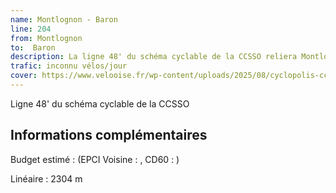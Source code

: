 ```yaml
---
name: Montlognon - Baron
line: 204
from: Montlognon 
to:  Baron 
description: La ligne 48' du schéma cyclable de la CCSSO reliera Montlognon à Baron.
trafic: inconnu vélos/jour
cover: https://www.velooise.fr/wp-content/uploads/2025/08/cyclopolis-ccsso-48.png
---
```

Ligne 48' du schéma cyclable de la CCSSO

## Informations complémentaires

Budget estimé : (EPCI Voisine : , CD60 : )

Linéaire : 2304 m
